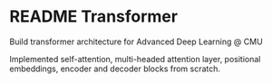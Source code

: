 # README Transformer
Build transformer architecture for Advanced Deep Learning @ CMU

Implemented self-attention, multi-headed attention layer, positional embeddings, encoder and decoder blocks from scratch. 



